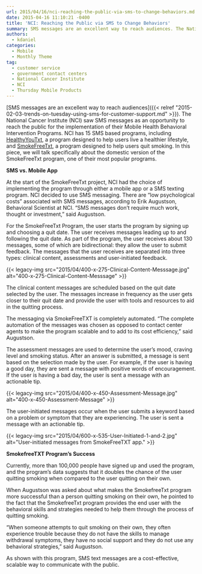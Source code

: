 ```yaml
---
url: 2015/04/16/nci-reaching-the-public-via-sms-to-change-behaviors.md
date: 2015-04-16 11:10:21 -0400
title: 'NCI: Reaching the Public via SMS to Change Behaviors'
summary: SMS messages are an excellent way to reach audiences. The National Cancer Institute (NCI) saw SMS messages as an opportunity to reach the public for the implementation of their Mobile Health Behavioral Intervention Programs. NCI has 15 SMS based programs, including HealthyYouTxt, a program designed to help users live a healthier lifestyle, and SmokeFreeTxt, a
authors:
  - kdaniel
categories:
  - Mobile
  - Monthly Theme
tag:
  - customer service
  - government contact centers
  - National Cancer Institute
  - NCI
  - Thursday Mobile Products
---
```


[SMS messages are an excellent way to reach audiences]({{< relref "2015-02-03-trends-on-tuesday-using-sms-for-customer-support.md" >}}). The National Cancer Institute (NCI) saw SMS messages as an opportunity to reach the public for the implementation of their Mobile Health Behavioral Intervention Programs. NCI has 15 SMS based programs, including [HealthyYouTxt](http://smokefree.gov/healthyyou), a program designed to help users live a healthier lifestyle, and [SmokeFreeTxt](http://smokefree.gov/smokefreetxt), a program designed to help users quit smoking. In this piece, we will talk specifically about the domestic version of the SmokeFreeTxt program, one of their most popular programs.

**SMS vs. Mobile App**

At the start of the SmokeFreeTxt project, NCI had the choice of implementing the program through either a mobile app or a SMS texting program. NCI decided to use SMS messaging. There are “low psychological costs” associated with SMS messages, according to Erik Augustson, Behavioral Scientist at NCI. “SMS messages don’t require much work, thought or investment,” said Augustson.

For the SmokeFreeTxt Program, the user starts the program by signing up and choosing a quit date. The user receives messages leading up to and following the quit date. As part of the program, the user receives about 130 messages, some of which are bidirectional: they allow the user to submit feedback. The messages that the user receives are separated into three types: clinical content, assessments and user-initiated feedback.

{{< legacy-img src="2015/04/400-x-275-Clinical-Content-Messsage.jpg" alt="400-x-275-Clinical-Content-Messsage" >}}

The clinical content messages are scheduled based on the quit date selected by the user. The messages increase in frequency as the user gets closer to their quit date and provide the user with tools and resources to aid in the quitting process.

The messaging via SmokeFreeTXT is completely automated. “The complete automation of the messages was chosen as opposed to contact center agents to make the program scalable and to add to its cost efficiency,” said Augustson.

The assessment messages are used to determine the user&#8217;s mood, craving level and smoking status.  After an answer is submitted, a message is sent based on the selection made by the user. For example, if the user is having a good day, they are sent a message with positive words of encouragement. If the user is having a bad day, the user is sent a message with an actionable tip.

{{< legacy-img src="2015/04/400-x-450-Assessment-Message.jpg" alt="400-x-450-Assessment-Message" >}}

The user-initiated messages occur when the user submits a keyword based on a problem or symptom that they are experiencing. The user is sent a message with an actionable tip.

{{< legacy-img src="2015/04/600-x-535-User-Initiated-1-and-2.jpg" alt="User-initiated messages from SmokeFreeTXT app." >}}

**SmokefreeTXT Program’s Success**

Currently, more than 100,000 people have signed up and used the program, and the program’s data suggests that it doubles the chance of the user quitting smoking when compared to the user quitting on their own.

When Augustson was asked about what makes the SmokefreeTxt program more successful than a person quitting smoking on their own, he pointed to the fact that the SmokefreeTxt program provides the end user with the behavioral skills and strategies needed to help them through the process of quitting smoking.

“When someone attempts to quit smoking on their own, they often experience trouble because they do not have the skills to manage withdrawal symptoms, they have no social support and they do not use any behavioral strategies,” said Augustson.

As shown with this program, SMS text messages are a cost-effective, scalable way to communicate with the public.